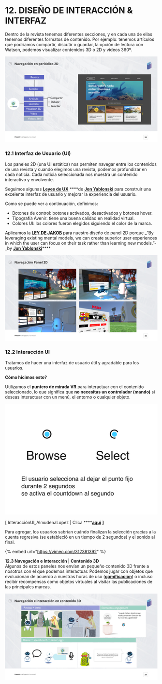 # 12. DISEÑO DE INTERACCIÓN & INTERFAZ

Dentro de la revista tenemos diferentes secciones, y en cada una de ellas tenemos diferentes formatos de contenido. Por ejemplo: tenemos artículos que podríamos compartir, discutir o guardar, la opción de lectura con Watson, podemos visualizar contenidos 3D o 2D y videos 360º.

![](.gitbook/assets/disen-oui_pressvr.jpeg)

### 12.1 Interfaz de Usuario \(UI\)

Los paneles 2D \(una UI estática\) nos permiten navegar entre los contenidos de una revista y cuando elegimos una revista, podemos profundizar en cada noticia. Cada noticia seleccionada nos muestra un contenido interactivo y envolvente.

Seguimos algunas [**Leyes de UX**](https://lawsofux.com/) ****de [**Jon Yablonski**](http://jonyablonski.com/) para construir una excelente interfaz de usuario y mejorar la experiencia del usuario.

Como se puede ver a continuación, definimos:

* Botones de control: botones activados, desactivados y botones hover.
* Tipografía Avenir: tiene una buena calidad en realidad virtual. 
* Colores UI: los colores fueron elegidos siguiendo el color de la marca.

Aplicamos la [**LEY DE JAKOB**](https://alistapart.com/article/psychology-of-design) para nuestro diseño de panel 2D porque _“By leveraging existing mental models, we can create superior user experiences in which the user can focus on their task rather than learning new models.”-_by [**Jon Yablonski**](https://alistapart.com/author/jonyablonski)\*\*\*\*

![](.gitbook/assets/disen-oui2_pressvr.jpeg)

### 12.2 Interacción UI

Tratamos de hacer una interfaz de usuario útil y agradable para los usuarios.

**Cómo hicimos esto?**

Utilizamos el **puntero de mirada VR** para interactuar con el contenido seleccionado, lo que significa que **no necesitas un controlador \(mando\)** si deseas interactuar con un menú, el entorno o cualquier objeto.

![](.gitbook/assets/interaccionui_pressvr.png)

\[ InteracciónUI\_AlmudenaLopez \| Clica ****[**aquí**](https://sketch.cloud/s/5P897) **\]**

Para agregar, los usuarios sabrían cuándo finalizan la selección gracias a la cuenta regresiva \(se estableció en un tiempo de 2 segundos\) y el sonido al final.

{% embed url="https://vimeo.com/312381392" %}

**12.3 Navegación e Interacción \| Contenido 3D**   
Algunos de estos paneles nos envían un pequeño contenido 3D frente a nosotros con el que podemos interactuar. Podemos jugar con objetos que evolucionan de acuerdo a nuestras horas de uso \([**gamificación**](https://yukaichou.com/gamification-examples/octalysis-complete-gamification-framework/)\) o incluso recibir recompensas como objetos virtuales al visitar las publicaciones de las principales marcas.

![](.gitbook/assets/gamificacion_pressvr.jpeg)

  


